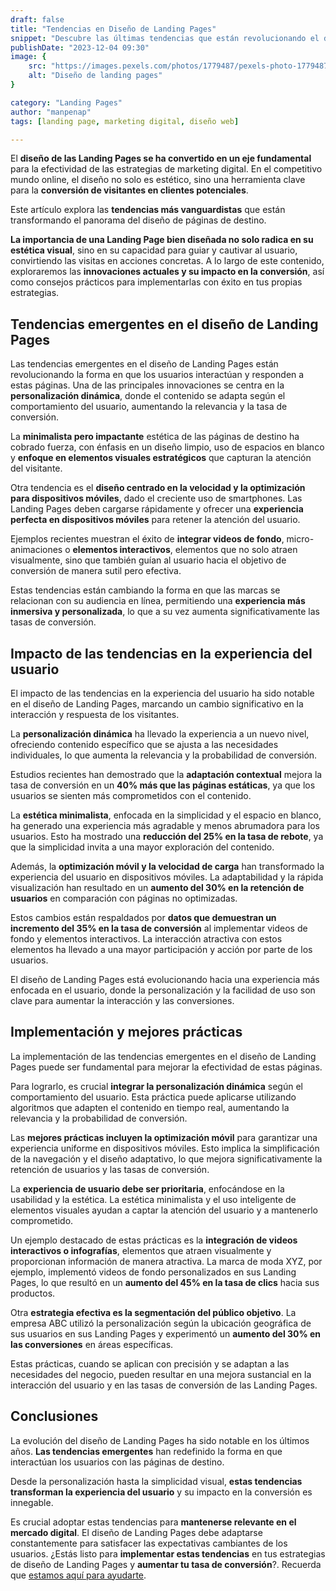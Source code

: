 ```yaml
---
draft: false
title: "Tendencias en Diseño de Landing Pages"
snippet: "Descubre las últimas tendencias que están revolucionando el diseño de Landing Pages. Aprende cómo implementar estas innovaciones para mejorar la conversión y la experiencia del usuario. Obtén consejos expertos y ejemplos prácticos para crear Landing Pages efectivas. ¡Optimiza tu estrategia digital hoy mismo!"
publishDate: "2023-12-04 09:30"
image: {
    src: "https://images.pexels.com/photos/1779487/pexels-photo-1779487.jpeg?auto=compress&cs=tinysrgb&w=1260&h=750&dpr=1",
    alt: "Diseño de landing pages"
}

category: "Landing Pages"
author: "manpenap"
tags: [landing page, marketing digital, diseño web]

---
```



El **diseño de las Landing Pages se ha convertido en un eje fundamental** para la efectividad de las estrategias de marketing digital. En el competitivo mundo online, el diseño no solo es estético, sino una herramienta clave para la **conversión de visitantes en clientes potenciales**. 

Este artículo explora las **tendencias más vanguardistas** que están transformando el panorama del diseño de páginas de destino. 

**La importancia de una Landing Page bien diseñada no solo radica en su estética visual**, sino en su capacidad para guiar y cautivar al usuario, convirtiendo las visitas en acciones concretas. A lo largo de este contenido, exploraremos las **innovaciones actuales y su impacto en la conversión**, así como consejos prácticos para implementarlas con éxito en tus propias estrategias.

## Tendencias emergentes en el diseño de Landing Pages

Las tendencias emergentes en el diseño de Landing Pages están revolucionando la forma en que los usuarios interactúan y responden a estas páginas. Una de las principales innovaciones se centra en la **personalización dinámica**, donde el contenido se adapta según el comportamiento del usuario, aumentando la relevancia y la tasa de conversión.

La **minimalista pero impactante** estética de las páginas de destino ha cobrado fuerza, con énfasis en un diseño limpio, uso de espacios en blanco y **enfoque en elementos visuales estratégicos** que capturan la atención del visitante.

Otra tendencia es el **diseño centrado en la velocidad y la optimización para dispositivos móviles**, dado el creciente uso de smartphones. Las Landing Pages deben cargarse rápidamente y ofrecer una **experiencia perfecta en dispositivos móviles** para retener la atención del usuario.

Ejemplos recientes muestran el éxito de **integrar videos de fondo**, micro-animaciones o **elementos interactivos**, elementos que no solo atraen visualmente, sino que también guían al usuario hacia el objetivo de conversión de manera sutil pero efectiva.

Estas tendencias están cambiando la forma en que las marcas se relacionan con su audiencia en línea, permitiendo una **experiencia más inmersiva y personalizada**, lo que a su vez aumenta significativamente las tasas de conversión.

## Impacto de las tendencias en la experiencia del usuario


El impacto de las tendencias en la experiencia del usuario ha sido notable en el diseño de Landing Pages, marcando un cambio significativo en la interacción y respuesta de los visitantes. 

La **personalización dinámica** ha llevado la experiencia a un nuevo nivel, ofreciendo contenido específico que se ajusta a las necesidades individuales, lo que aumenta la relevancia y la probabilidad de conversión.

Estudios recientes han demostrado que la **adaptación contextual** mejora la tasa de conversión en un **40% más que las páginas estáticas**, ya que los usuarios se sienten más comprometidos con el contenido.

La **estética minimalista**, enfocada en la simplicidad y el espacio en blanco, ha generado una experiencia más agradable y menos abrumadora para los usuarios. Esto ha mostrado una **reducción del 25% en la tasa de rebote**, ya que la simplicidad invita a una mayor exploración del contenido.

Además, la **optimización móvil y la velocidad de carga** han transformado la experiencia del usuario en dispositivos móviles. La adaptabilidad y la rápida visualización han resultado en un **aumento del 30% en la retención de usuarios** en comparación con páginas no optimizadas.

Estos cambios están respaldados por **datos que demuestran un incremento del 35% en la tasa de conversión** al implementar videos de fondo y elementos interactivos. La interacción atractiva con estos elementos ha llevado a una mayor participación y acción por parte de los usuarios.

El diseño de Landing Pages está evolucionando hacia una experiencia más enfocada en el usuario, donde la personalización y la facilidad de uso son clave para aumentar la interacción y las conversiones.

## Implementación y mejores prácticas

La implementación de las tendencias emergentes en el diseño de Landing Pages puede ser fundamental para mejorar la efectividad de estas páginas. 

Para lograrlo, es crucial **integrar la personalización dinámica** según el comportamiento del usuario. Esta práctica puede aplicarse utilizando algoritmos que adapten el contenido en tiempo real, aumentando la relevancia y la probabilidad de conversión.

Las **mejores prácticas incluyen la optimización móvil** para garantizar una experiencia uniforme en dispositivos móviles. Esto implica la simplificación de la navegación y el diseño adaptativo, lo que mejora significativamente la retención de usuarios y las tasas de conversión.

La **experiencia de usuario debe ser prioritaria**, enfocándose en la usabilidad y la estética. La estética minimalista y el uso inteligente de elementos visuales ayudan a captar la atención del usuario y a mantenerlo comprometido.

Un ejemplo destacado de estas prácticas es la **integración de videos interactivos o infografías**, elementos que atraen visualmente y proporcionan información de manera atractiva. La marca de moda XYZ, por ejemplo, implementó videos de fondo personalizados en sus Landing Pages, lo que resultó en un **aumento del 45% en la tasa de clics** hacia sus productos.

Otra **estrategia efectiva es la segmentación del público objetivo**. La empresa ABC utilizó la personalización según la ubicación geográfica de sus usuarios en sus Landing Pages y experimentó un **aumento del 30% en las conversiones** en áreas específicas.

Estas prácticas, cuando se aplican con precisión y se adaptan a las necesidades del negocio, pueden resultar en una mejora sustancial en la interacción del usuario y en las tasas de conversión de las Landing Pages.

## Conclusiones

La evolución del diseño de Landing Pages ha sido notable en los últimos años. **Las tendencias emergentes** han redefinido la forma en que interactúan los usuarios con las páginas de destino. 

Desde la personalización hasta la simplicidad visual, **estas tendencias transforman la experiencia del usuario** y su impacto en la conversión es innegable.

Es crucial adoptar estas tendencias para **mantenerse relevante en el mercado digital**. El diseño de Landing Pages debe adaptarse constantemente para satisfacer las expectativas cambiantes de los usuarios. ¿Estás listo para **implementar estas tendencias** en tus estrategias de diseño de Landing Pages y **aumentar tu tasa de conversión**?. Recuerda que [estamos aquí para ayudarte](https://clicexitoso.info).







